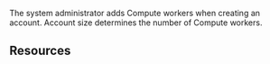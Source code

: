 The system administrator adds Compute workers when creating an account. Account size determines the number of Compute workers.

## Resources


